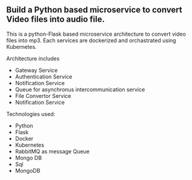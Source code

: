 ## Build a Python based microservice to convert Video files into audio file.

This is a python-Flask based microservice architecture to convert video files into mp3. Each services are dockerized and orchastrated using Kubernetes.

Architecture includes
- Gateway Service
- Authentication Service
- Notification Service
- Queue for asynchronus intercommunication service
- File Convertor Service
- Notification Service

Technologies used:
- Python
- Flask
- Docker
- Kubernetes
- RabbitMQ as message Queue
- Mongo DB
- Sql
- MongoDB
